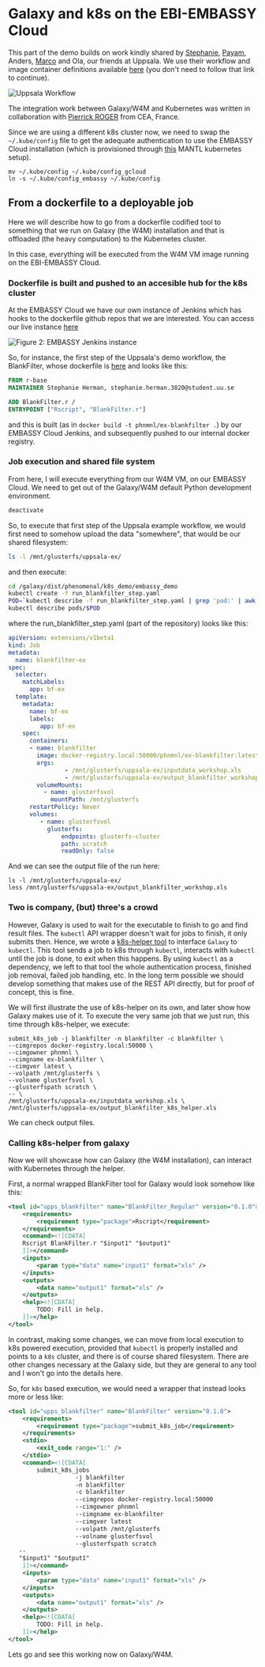 # Galaxy and k8s on the EBI-EMBASSY Cloud

This part of the demo builds on work kindly shared by [Stephanie](https://github.com/stephanieherman), [Payam](https://github.com/PayamEmami), Anders, [Marco](https://github.com/mcapuccini) and Ola, our friends at Uppsala. We use their workflow and image container definitions available [here](https://github.com/phnmnl/workflow-demo) (you don't need to follow that link to continue).

![Uppsala Workflow](https://camo.githubusercontent.com/2373676ecde518698f618c250656d0cdae261d49/687474703a2f2f6936352e74696e797069632e636f6d2f33353265786b782e706e67)

The integration work between Galaxy/W4M and Kubernetes was written in collaboration with [Pierrick ROGER](https://github.com/pierrickrogermele) from CEA, France.

Since we are using a different k8s cluster now, we need to swap the `~/.kube/config` file to get the adequate authentication to use the EMBASSY Cloud installation (which is provisioned through [this](https://github.com/phnmnl/mantl-kubernetes) MANTL kubernetes setup).

```
mv ~/.kube/config ~/.kube/config_gcloud
ln -s ~/.kube/config_embassy ~/.kube/config
```

## From a dockerfile to a deployable job 

Here we will describe how to go from a dockerfile codified tool to something that we run on Galaxy (the W4M) installation and that is offloaded (the heavy computation) to the Kubernetes cluster.

In this case, everything will be executed from the W4M VM image running on the EBI-EMBASSY Cloud.

### Dockerfile is built and pushed to an accesible hub for the k8s cluster

At the EMBASSY Cloud we have our own instance of Jenkins which has hooks to the dockerfile github repos that we are interested. You can access our live instance [here](http://phenomenal-h2020.eu/jenkins/)

![Figure 2: EMBASSY Jenkins instance](jenkins_screenshot.png)

So, for instance, the first step of the Uppsala's demo workflow, the BlankFilter, whose dockerfile is [here](https://github.com/phnmnl/workflow-demo/blob/master/BlankFilter/Dockerfile) and looks like this:

```dockerfile
FROM r-base
MAINTAINER Stephanie Herman, stephanie.herman.3820@student.uu.se

ADD BlankFilter.r /
ENTRYPOINT ["Rscript", "BlankFilter.r"] 
```

and this is built (as in `docker build -t phnmnl/ex-blankfilter .`) by our EMBASSY Cloud Jenkins, and subsequently pushed to our internal docker registry.

### Job execution and shared file system  

From here, I will execute everything from our W4M VM, on our EMBASSY Cloud. We need to get out of the Galaxy/W4M default Python development environment.

```bash
deactivate
```

So, to execute that first step of the Uppsala example workflow, we would first need to somehow upload the data "somewhere", that would be our shared filesystem:

```bash
ls -l /mnt/glusterfs/uppsala-ex/
```

and then execute:

```bash
cd /galaxy/dist/phenomenal/k8s_demo/embassy_demo
kubectl create -f run_blankfilter_step.yaml
POD=`kubectl describe -f run_blankfilter_step.yaml | grep 'pod:' | awk -F'pod: ' '{ print $2 }'`
kubectl describe pods/$POD
```

where the run_blankfilter_step.yaml (part of the repository) looks like this:

```yaml
apiVersion: extensions/v1beta1
kind: Job
metadata:
  name: blankfilter-ex
spec:
  selector:
    matchLabels:
      app: bf-ex
  template:
    metadata:
      name: bf-ex
      labels:
         app: bf-ex
    spec:
      containers:
      - name: blankfilter
        image: docker-registry.local:50000/phnmnl/ex-blankfilter:latest
        args:
                - /mnt/glusterfs/uppsala-ex/inputdata_workshop.xls
                - /mnt/glusterfs/uppsala-ex/output_blankfilter_workshop.xls
        volumeMounts: 
          - name: glusterfsvol
            mountPath: /mnt/glusterfs
      restartPolicy: Never
      volumes: 
         - name: glusterfsvol
           glusterfs: 
               endpoints: glusterfs-cluster
               path: scratch
               readOnly: false
```

And we can see the output file of the run here:

```
ls -l /mnt/glusterfs/uppsala-ex/
less /mnt/glusterfs/uppsala-ex/output_blankfilter_workshop.xls
```

### Two is company, (but) three's a crowd

However, Galaxy is used to wait for the executable to finish to go and find result files. The `kubectl` API wrapper doesn't wait for jobs to finish, it only submits then. Hence, we wrote a [k8s-helper tool](https://github.com/phnmnl/k8s-helper) to interface `Galaxy` to `kubectl`. This tool sends a job to k8s through `kubectl`, interacts with `kubectl` until the job is done, to exit when this happens. By using `kubectl` as a dependency, we left to that tool the whole authentication process, finished job removal, failed job handling, etc. In the long term possible we should develop something that makes use of the REST API directly, but for proof of concept, this is fine.

We will first illustrate the use of k8s-helper on its own, and later show how Galaxy makes use of it. To execute the very same job that we just run, this time through k8s-helper, we execute:

```
submit_k8s_job -j blankfilter -n blankfilter -c blankfilter \
--cimgrepos docker-registry.local:50000 \
--cimgowner phnmnl \
--cimgname ex-blankfilter \
--cimgver latest \
--volpath /mnt/glusterfs \
--volname glusterfsvol \
--glusterfspath scratch \
-- \
/mnt/glusterfs/uppsala-ex/inputdata_workshop.xls \
/mnt/glusterfs/uppsala-ex/output_blankfilter_k8s_helper.xls
```

We can check output files.

### Calling k8s-helper from galaxy

Now we will showcase how can Galaxy (the W4M installation), can interact with Kubernetes through the helper.

First, a normal wrapped BlankFilter tool for Galaxy would look somehow like this:

```xml
<tool id="upps_blankfilter" name="BlankFilter_Regular" version="0.1.0">
    <requirements>
        <requirement type="package">Rscript</requirement>
    </requirements>
    <command><![CDATA[
	Rscript BlankFilter.r "$input1" "$output1"
    ]]></command>
    <inputs>
        <param type="data" name="input1" format="xls" />
    </inputs>
    <outputs>
        <data name="output1" format="xls" />
    </outputs>
    <help><![CDATA[
        TODO: Fill in help.
    ]]></help>
</tool>
```

In contrast, making some changes, we can move from local execution to k8s powered execution, provided that `kubectl` is properly installed and points to a `k8s` cluster, and there is of course shared filesystem. There are other changes necessary at the Galaxy side, but they are general to any tool and I won't go into the details here.

So, for `k8s` based execution, we would need a wrapper that instead looks more or less like:

```xml
<tool id="upps_blankfilter" name="BlankFilter" version="0.1.0">
    <requirements>
        <requirement type="package">submit_k8s_job</requirement>
    </requirements>
    <stdio>
        <exit_code range="1:" />
    </stdio>
    <command><![CDATA[
        submit_k8s_jobs 
                   -j blankfilter
                   -n blankfilter
                   -c blankfilter
                   --cimgrepos docker-registry.local:50000
                   --cimgowner phnmnl 
                   --cimgname ex-blankfilter
                   --cimgver latest
                   --volpath /mnt/glusterfs
                   --volname glusterfsvol
                   --glusterfspath scratch
   --
   "$input1" "$output1"
    ]]></command>
    <inputs>
        <param type="data" name="input1" format="xls" />
    </inputs>
    <outputs>
        <data name="output1" format="xls" />
    </outputs>
    <help><![CDATA[
        TODO: Fill in help.
    ]]></help>
</tool>
```

Lets go and see this working now on Galaxy/W4M.




